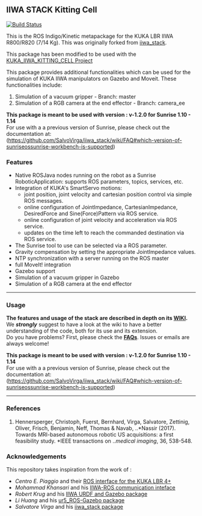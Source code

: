 ## IIWA STACK Kitting Cell
[![Build Status](https://travis-ci.org/IFL-CAMP/iiwa_stack.svg?branch=master)](https://travis-ci.org/IFL-CAMP/iiwa_stack)

This is the ROS Indigo/Kinetic metapackage for the KUKA LBR IIWA R800/R820 (7/14 Kg). This was originally forked from [iiwa_stack](https://github.com/IFL-CAMP/iiwa_stack).

This package has been modified to be used with the [KUKA_IIWA_KITTING_CELL Project](https://github.com/bharatm11/Kuka_IIWA_Kitting_Cell_Final)

This package provides additional functionalities which can be used for the simulation of KUKA IIWA manipulators on Gazebo and Moveit. These functionalities include:
1) Simulation of a vacuum gripper - Branch: master
2) Simulation of a RGB camera at the end effector - Branch: camera_ee

**This package is meant to be used with version : v-1.2.0 for Sunrise 1.10 - 1.14**   
For use with a a previous version of Sunrise, please check out the documentation at:  (https://github.com/SalvoVirga/iiwa_stack/wiki/FAQ#which-version-of-sunriseossunrise-workbench-is-supported)    



### Features
- Native ROSJava nodes running on the robot as a Sunrise RoboticApplication: supports ROS parameters, topics, services, etc.
- Integration of KUKA's SmartServo motions:
  - joint position, joint velocity and cartesian position control via simple ROS messages. 
  - online configuration of JointImpedance, CartesianImpedance, DesiredForce and Sine(Force)Pattern via ROS service.
  - online configuration of joint velocity and acceleration via ROS service.
  - updates on the time left to reach the commanded destination via ROS service.
- The Sunrise tool to use can be selected via a ROS parameter.
- Gravity compensation by setting the appropriate JointImpedance values.
- NTP synchronization with a server running on the ROS master
- full MoveIt! integration
- Gazebo support
- Simulation of a vacuum gripper in Gazebo
- Simulation of a RGB camera at the end effector

___
### Usage
__The features and usage of the stack are described in depth on its  [WIKI][8].__  
We **_strongly_** suggest to have a look at the wiki to have a better understanding of the code, both for its use and its extension.     
Do you have problems? First, please check the [**FAQs**](https://github.com/SalvoVirga/iiwa_stack/wiki/FAQ). Issues or emails are always welcome!

**This package is meant to be used with version : v-1.2.0 for Sunrise 1.10 - 1.14**   
For use with a a previous version of Sunrise, please check out the documentation at:  (https://github.com/SalvoVirga/iiwa_stack/wiki/FAQ#which-version-of-sunriseossunrise-workbench-is-supported)    

___

### References
1. Hennersperger, Christoph, Fuerst, Bernhard, Virga, Salvatore, Zettinig, Oliver, Frisch, Benjamin, Neff, Thomas & Navab, ..*Nassir (2017). Towards MRI-based autonomous robotic US acquisitions: a first feasibility study. *IEEE transactions on ..*medical imaging*, 36, 538-548.

### Acknowledgements
This repository takes inspiration from the work of :
- _Centro E. Piaggio_ and their [ROS interface for the KUKA LBR 4+][1]
- _Mohammad Khansari_ and his [IIWA-ROS communication inteface][2] 
- _Robert Krug_ and his [IIWA URDF and Gazebo package][7]      
- _Li Huang_ and his [ur5_ROS-Gazebo package][9]
- _Salvatore Virga_ and his [iiwa_stack package][10]


[1]: https://github.com/CentroEPiaggio/kuka-lwr
[2]: https://bitbucket.org/khansari/iiwa.git
[3]: https://bitbucket.org/khansari/iiwa/src/c4578460d79d5d24f58bf94bd97fb6cb0b6f280f/msg/IIWAMsg.msg
[4]: https://bitbucket.org/khansari/iiwa/wiki/Home
[5]: https://bitbucket.org/khansari/iiwa/src/c4578460d79d5d24f58bf94bd97fb6cb0b6f280f/JavaNode/?at=master
[6]: http://git.lcsr.jhu.edu/cgrauma1/kuka_iiwa_shared
[7]: https://github.com/rtkg/lbr_iiwa
[8]: https://github.com/SalvoVirga/iiwa_stack/wiki
[9]: https://github.com/lihuang3/ur5_ROS-Gazebo
[10]: https://github.com/IFL-CAMP/iiwa_stack
